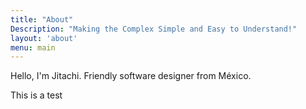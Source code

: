 ```yaml
---
title: "About"
Description: "Making the Complex Simple and Easy to Understand!"
layout: 'about'
menu: main
---
```


Hello, I'm  Jitachi. Friendly software designer from México.

<p class="large">This is a test</p>
